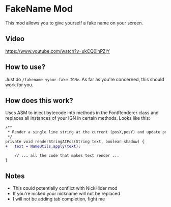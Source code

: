 # FakeName Mod
This mod allows you to give yourself a fake name on your screen.

## Video
https://www.youtube.com/watch?v=ukCQ0lhPZjY

## How to use?
Just do `/fakename <your fake IGN>`. As far as you're concerned, this should work for you.

## How does this work?
Uses ASM to inject bytecode into methods in the FontRenderer class and replaces all instances of your IGN in certain methods. Looks like this:
```diff
/**
 * Render a single line string at the current (posX,posY) and update posX
 */
private void renderStringAtPos(String text, boolean shadow) {
+   text = NameUtils.apply(text);    

    // ... all the code that makes text render ...
}
```

## Notes
- This could potentially conflict with NickHider mod
- If you're nicked your nickname will not be replaced
- I will not be adding tab completion, fight me
